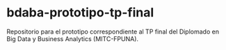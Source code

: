 # bdaba-prototipo-tp-final
Repositorio para el prototipo correspondiente al TP final del Diplomado en Big Data y Business Analytics (MITC-FPUNA).
